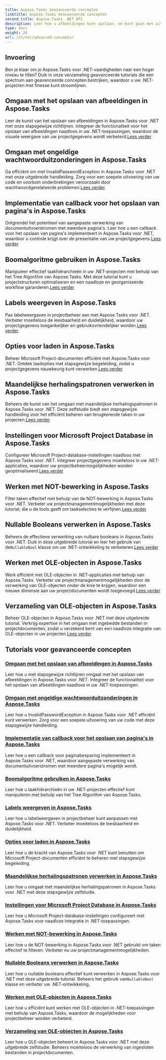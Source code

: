 ```yaml
---
title: Aspose.Tasks Geavanceerde concepten
linktitle: Aspose.Tasks Geavanceerde concepten
second_title: Aspose.Tasks .NET API
description: Leer hoe u afbeeldingen kunt opslaan, om kunt gaan met uitzonderingen, boomalgoritmen, labelweergaven, laadopties en meer. Beheers geavanceerde concepten in Aspose.Tasks voor .NET
type: docs
weight: 24
url: /nl/net/advanced-concepts/
---
```


## Invoering

Ben je klaar om je Aspose.Tasks voor .NET-vaardigheden naar een hoger niveau te tillen? Duik in onze verzameling geavanceerde tutorials die een spectrum aan geavanceerde concepten bestrijken, waardoor u uw .NET-projecten met finesse kunt stroomlijnen.

## Omgaan met het opslaan van afbeeldingen in Aspose.Tasks

 Leer de kunst van het opslaan van afbeeldingen in Aspose.Tasks voor .NET met onze stapsgewijze richtlijnen. Integreer de functionaliteit voor het opslaan van afbeeldingen naadloos in uw .NET-toepassingen, waardoor de visuele weergave van uw projectgegevens wordt verbeterd.[Lees verder](./image-saving/)

## Omgaan met ongeldige wachtwoorduitzonderingen in Aspose.Tasks

 Ga efficiënt om met InvalidPasswordException in Aspose.Tasks voor .NET met onze uitgebreide handleiding. Zorg voor een soepele uitvoering van uw code en voorkom onderbrekingen veroorzaakt door wachtwoordgerelateerde problemen.[Lees verder](./invalid-password-exception/)

## Implementatie van callback voor het opslaan van pagina's in Aspose.Tasks

Ontgrendel het potentieel van aangepaste verwerking van documentuitvoerstromen met meerdere pagina's. Leer hoe u een callback voor het opslaan van pagina's implementeert in Aspose.Tasks voor .NET, waardoor u controle krijgt over de presentatie van uw projectgegevens.[Lees verder](./page-saving-callback/)

## Boomalgoritme gebruiken in Aspose.Tasks

 Manipuleer effectief taakhiërarchieën in uw .NET-projecten met behulp van het Tree Algorithm van Aspose.Tasks. Met deze tutorial kunt u projectstructuren optimaliseren en een naadloze en georganiseerde workflow garanderen.[Lees verder](./tree-algorithm/)

## Labels weergeven in Aspose.Tasks

 Pas labelweergaven in projectbeheer aan met Aspose.Tasks voor .NET. Verbeter moeiteloos de leesbaarheid en duidelijkheid, waardoor uw projectgegevens toegankelijker en gebruiksvriendelijker worden.[Lees verder](./label-display/)

## Opties voor laden in Aspose.Tasks

 Beheer Microsoft Project-documenten efficiënt met Aspose.Tasks voor .NET. Ontdek laadopties met stapsgewijze begeleiding, zodat u projectgegevens nauwkeurig kunt verwerken.[Lees verder](./loading-options/)

## Maandelijkse herhalingspatronen verwerken in Aspose.Tasks

Beheers de kunst van het omgaan met maandelijkse herhalingspatronen in Aspose.Tasks voor .NET. Deze zelfstudie biedt een stapsgewijze handleiding voor het efficiënt beheren van terugkerende taken in uw projecten.[Lees verder](./monthly-recurrence-patterns/)

## Instellingen voor Microsoft Project Database in Aspose.Tasks

 Configureer Microsoft Project-database-instellingen naadloos met Aspose.Tasks voor .NET. Integreer projectgegevens moeiteloos in uw .NET-applicaties, waardoor uw projectbeheermogelijkheden worden geoptimaliseerd.[Lees verder](./msp-database-settings/)

## Werken met NOT-bewerking in Aspose.Tasks

 Filter taken effectief met behulp van de NOT-bewerking in Aspose.Tasks voor .NET. Verbeter uw projectmanagementmogelijkheden met deze tutorial, die u de tools geeft om taakselecties te verfijnen.[Lees verder](./not-operation/)

## Nullable Booleans verwerken in Aspose.Tasks

 Beheers de effectieve verwerking van nulbare booleans in Aspose.Tasks voor .NET. Duik in deze uitgebreide tutorial en leer het gebruik van de`NullableBool` klasse om uw .NET-ontwikkeling te verbeteren.[Lees verder](./nullable-booleans/)

## Werken met OLE-objecten in Aspose.Tasks

Werk efficiënt met OLE-objecten in .NET-applicaties met behulp van Aspose.Tasks. Verbeter uw projectmanagementmogelijkheden door de verwerking van OLE-objecten onder de knie te krijgen, waardoor een nieuwe dimensie aan uw projectdocumenten wordt toegevoegd.[Lees verder](./ole-objects/)

## Verzameling van OLE-objecten in Aspose.Tasks

 Beheer OLE-objecten in Aspose.Tasks voor .NET met deze uitgebreide tutorial. Verkrijg expertise in het omgaan met ingebedde bestanden in projectdocumenten, zodat u verzekerd bent van een naadloze integratie van OLE-objecten in uw projecten.[Lees verder](./ole-object-collection/)
## Tutorials voor geavanceerde concepten
### [Omgaan met het opslaan van afbeeldingen in Aspose.Tasks](./image-saving/)
Leer hoe u met stapsgewijze richtlijnen omgaat met het opslaan van afbeeldingen in Aspose.Tasks voor .NET. Integreer de functionaliteit voor het opslaan van afbeeldingen naadloos in uw .NET-toepassingen.
### [Omgaan met ongeldige wachtwoorduitzonderingen in Aspose.Tasks](./invalid-password-exception/)
Leer hoe u InvalidPasswordException in Aspose.Tasks voor .NET efficiënt kunt verwerken. Zorg voor een soepele uitvoering van uw code met deze stapsgewijze handleiding.
### [Implementatie van callback voor het opslaan van pagina's in Aspose.Tasks](./page-saving-callback/)
Leer hoe u een callback voor paginabesparing implementeert in Aspose.Tasks voor .NET, waardoor aangepaste verwerking van documentuitvoerstromen met meerdere pagina's mogelijk wordt.
### [Boomalgoritme gebruiken in Aspose.Tasks](./tree-algorithm/)
Leer hoe u taakhiërarchieën in uw .NET-projecten effectief kunt manipuleren met behulp van het Tree Algorithm van Aspose.Tasks.
### [Labels weergeven in Aspose.Tasks](./label-display/)
Leer hoe u labelweergaven in projectbeheer kunt aanpassen met Aspose.Tasks voor .NET. Verbeter moeiteloos de leesbaarheid en duidelijkheid.
### [Opties voor laden in Aspose.Tasks](./loading-options/)
Leer hoe u de kracht van Aspose.Tasks voor .NET kunt benutten om Microsoft Project-documenten efficiënt te beheren met stapsgewijze begeleiding.
### [Maandelijkse herhalingspatronen verwerken in Aspose.Tasks](./monthly-recurrence-patterns/)
Leer hoe u omgaat met maandelijkse herhalingspatronen in Aspose.Tasks voor .NET met deze stapsgewijze zelfstudie.
### [Instellingen voor Microsoft Project Database in Aspose.Tasks](./msp-database-settings/)
Leer hoe u Microsoft Project-database-instellingen configureert met Aspose.Tasks voor naadloze integratie in .NET-toepassingen.
### [Werken met NOT-bewerking in Aspose.Tasks](./not-operation/)
Leer hoe u de NOT-bewerking in Aspose.Tasks voor .NET gebruikt om taken effectief te filteren. Verbeter nu uw projectmanagementmogelijkheden.
### [Nullable Booleans verwerken in Aspose.Tasks](./nullable-booleans/)
 Leer hoe u nullable booleans effectief kunt verwerken in Aspose.Tasks voor .NET met deze uitgebreide tutorial. Beheers het gebruik van`NullableBool` klasse en verbeter uw .NET-ontwikkeling.
### [Werken met OLE-objecten in Aspose.Tasks](./ole-objects/)
Leer hoe u efficiënt kunt werken met OLE-objecten in .NET-toepassingen met behulp van Aspose.Tasks, waardoor de mogelijkheden voor projectbeheer worden verbeterd.
### [Verzameling van OLE-objecten in Aspose.Tasks](./ole-object-collection/)
Leer hoe u OLE-objecten beheert in Aspose.Tasks voor .NET met deze uitgebreide zelfstudie. Beheers moeiteloos de verwerking van ingesloten bestanden in projectdocumenten.